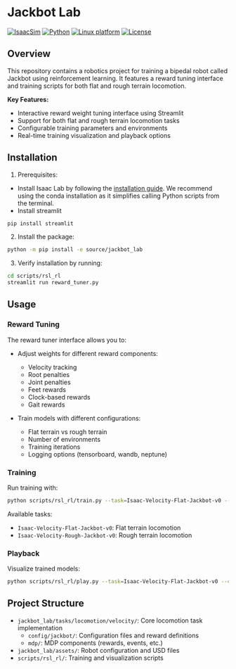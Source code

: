 # Jackbot Lab

[![IsaacSim](https://img.shields.io/badge/IsaacSim-4.5.0-silver.svg)](https://docs.omniverse.nvidia.com/isaacsim/latest/overview.html)
[![Python](https://img.shields.io/badge/python-3.10-blue.svg)](https://docs.python.org/3/whatsnew/3.10.html)
[![Linux platform](https://img.shields.io/badge/platform-linux--64-orange.svg)](https://releases.ubuntu.com/20.04/)
[![License](https://img.shields.io/badge/license-MIT-yellow.svg)](https://opensource.org/license/mit)

## Overview

This repository contains a robotics project for training a bipedal robot called Jackbot using reinforcement learning. It features a reward tuning interface and training scripts for both flat and rough terrain locomotion.

**Key Features:**

- Interactive reward weight tuning interface using Streamlit 
- Support for both flat and rough terrain locomotion tasks
- Configurable training parameters and environments
- Real-time training visualization and playback options

## Installation

1. Prerequisites:
- Install Isaac Lab by following the [installation guide](https://isaac-sim.github.io/IsaacLab/main/source/setup/installation/index.html). We recommend using the conda installation as it simplifies calling Python scripts from the terminal.
- Install streamlit
```bash
pip install streamlit
```

2. Install the package:
```bash
python -m pip install -e source/jackbot_lab
```

3. Verify installation by running:
```bash 
cd scripts/rsl_rl
streamlit run reward_tuner.py
```

## Usage

### Reward Tuning

The reward tuner interface allows you to:

- Adjust weights for different reward components:
  - Velocity tracking
  - Root penalties  
  - Joint penalties
  - Feet rewards
  - Clock-based rewards
  - Gait rewards

- Train models with different configurations:
  - Flat terrain vs rough terrain
  - Number of environments
  - Training iterations
  - Logging options (tensorboard, wandb, neptune)

### Training

Run training with:

```bash
python scripts/rsl_rl/train.py --task=Isaac-Velocity-Flat-Jackbot-v0 --num_envs=4096
```

Available tasks:
- `Isaac-Velocity-Flat-Jackbot-v0`: Flat terrain locomotion
- `Isaac-Velocity-Rough-Jackbot-v0`: Rough terrain locomotion

### Playback

Visualize trained models:

```bash
python scripts/rsl_rl/play.py --task=Isaac-Velocity-Flat-Jackbot-v0 --checkpoint=PATH_TO_CHECKPOINT
```

## Project Structure

- `jackbot_lab/tasks/locomotion/velocity/`: Core locomotion task implementation
  - `config/jackbot/`: Configuration files and reward definitions
  - `mdp/`: MDP components (rewards, events, etc.)
- `jackbot_lab/assets/`: Robot configuration and USD files
- `scripts/rsl_rl/`: Training and visualization scripts
